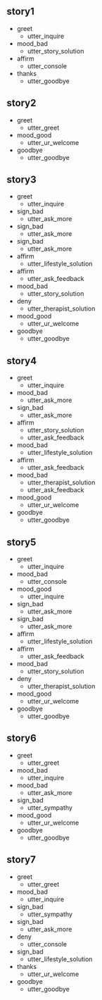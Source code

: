 ## story1
* greet
  - utter_inquire
* mood_bad
  - utter_story_solution
* affirm
  - utter_console
* thanks
  - utter_goodbye

## story2
* greet
  - utter_greet
* mood_good
  - utter_ur_welcome
* goodbye
  - utter_goodbye

## story3
* greet
  - utter_inquire
* sign_bad
  - utter_ask_more
* sign_bad
  - utter_ask_more
* sign_bad
  - utter_ask_more
* affirm
  - utter_lifestyle_solution
* affirm
  - utter_ask_feedback  
* mood_bad
  - utter_story_solution
* deny
  - utter_therapist_solution
* mood_good
  - utter_ur_welcome      
* goodbye
  - utter_goodbye

## story4
* greet
  - utter_inquire
* mood_bad
  - utter_ask_more
* sign_bad
  - utter_ask_more
* affirm
  - utter_story_solution
  - utter_ask_feedback  
* mood_bad
  - utter_lifestyle_solution
* affirm
  - utter_ask_feedback
* mood_bad
  - utter_therapist_solution
  - utter_ask_feedback
* mood_good
  - utter_ur_welcome        
* goodbye
  - utter_goodbye
  
 ## story5
* greet
  - utter_inquire
* mood_bad
  - utter_console
* mood_good
  - utter_inquire  
* sign_bad
  - utter_ask_more
* sign_bad
  - utter_ask_more
* affirm
  - utter_lifestyle_solution
* affirm
  - utter_ask_feedback  
* mood_bad
  - utter_story_solution
* deny
  - utter_therapist_solution
* mood_good
  - utter_ur_welcome      
* goodbye
  - utter_goodbye 
  
 ## story6
* greet
  - utter_greet
* mood_bad
  - utter_inquire
* mood_bad
  - utter_ask_more
* sign_bad
  - utter_sympathy
* mood_good
  - utter_ur_welcome      
* goodbye
  - utter_goodbye 
  
 ## story7
* greet
  - utter_greet
* mood_bad
  - utter_inquire
* sign_bad
  - utter_sympathy
* sign_bad
  - utter_ask_more
* deny
  - utter_console
* sign_bad
  - utter_lifestyle_solution
* thanks
  - utter_ur_welcome    
* goodbye
  - utter_goodbye 

